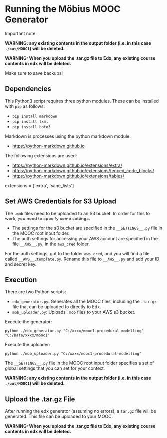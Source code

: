 # Running the Möbius MOOC Generator

Important note:

**WARNING: any existing contents in the output folder (i.e. in this case `./out/MOOC1`) will be deleted.**

**WARNING: When you upload the .tar.gz file to Edx, any existing course contents in edx will be deleted.**

Make sure to save backups!

## Dependencies

This Python3 script requires three python modules. These can be installed with `pip` as follows:

* `pip install markdown`
* `pip install lxml`
* `pip install boto3`

Markdown is processes using the python markdown module.
- https://python-markdown.github.io

The following extensions are used:
- https://python-markdown.github.io/extensions/extra/
- https://python-markdown.github.io/extensions/fenced_code_blocks/
- https://python-markdown.github.io/extensions/tables/

extensions = ['extra', 'sane_lists']

## Set AWS Credentials for S3 Upload

The `.mob` files need to be uploaded to an S3 bucket. In order for this to work, you need to specify some settings.
* The settings for the s3 bucket are specified in the `__SETTINGS__.py` file in the MOOC root input folder.
* The auth settings for accessing your AWS account are specified in the file `__AWS__.py`, in the `aws_cred` folder.

For the auth settings, got to the folder `aws_cred`, and you will find a file called `__AWS__.template.py`. Rename this file to `__AWS__.py` and add your ID and secret key. 

## Execution

There are two Python scripts:
* `edx_generator.py`: Generates all the MOOC files, including the `.tar.gz` file that can be uploaded to directly to Edx.
* `mob_uploader.py`: Uploads `.mob` files to your AWS s3 bucket.

Execute the generator:
```
python ./edx_generator.py "C:/xxxx/mooc1-procedural-modelling" "C:/Data/xxxx/mooc1"
```

Execute the uploader:
```
python ./mob_uploader.py "C:/xxxx/mooc1-procedural-modelling"
```

The `__SETTINGS__.py` file in the MOOC root input folder specifies a set of global settings that you can set for your context. 

**WARNING: any existing contents in the output folder (i.e. in this case `./out/MOOC1`) will be deleted.**

## Upload the .tar.gz File

After running the edx generator (assuming no errors), a `tar.gz` file will be generated. This file can be uploaded to your MOOC.

**WARNING: When you upload the .tar.gz file to Edx, any existing course contents in edx will be deleted.**
